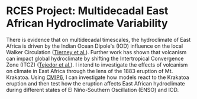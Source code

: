 # RCES Project: Multidecadal East African Hydroclimate Variability
There is evidence that on multidecadal timescales, the hydroclimate of East Africa is driven by the Indian Ocean Dipole's (IOD) influence on the local Walker Circulation ([Tierney et al.](https://www.nature.com/articles/nature11785)). Further work has shown that volcanism can impact global hydroclimate by shifting the Intertropical Convergence Zone (ITCZ) ([Tejedor et al.](https://doi.org/10.1073/pnas.2019145118)). I intend to investigate the effects of volcanism on climate in East Africa through the lens of the 1883 eruption of Mt. Krakatoa. Using [CMIP6](https://pcmdi.llnl.gov/CMIP6/), I can investigate how models react to the Krakatoa eruption and then test how the eruption affects East African hydroclimate during different states of El Niño-Southern Oscillation (ENSO) and IOD.



